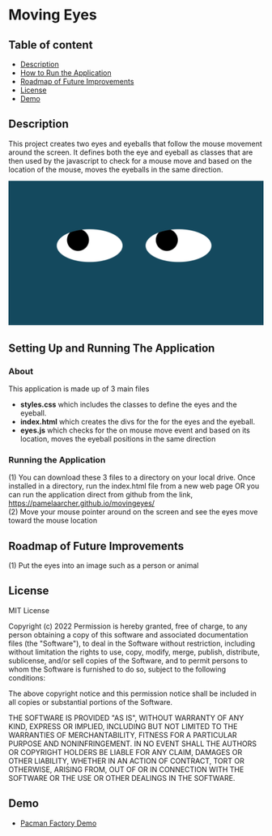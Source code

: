 # Moving Eyes

## Table of content

- [Description](#description)
- [How to Run the Application](#howtorun)
- [Roadmap of Future Improvements](#roadmap)
- [License](#license)
- [Demo](#demo)

## Description
This project creates two eyes and eyeballs that follow the mouse movement around the screen.  It defines both the eye and eyeball as classes that are then used by the javascript to check for a mouse move and based on the location of the mouse, moves the eyeballs in the same direction.

<img src="./images/RovingEyes.png">

## Setting Up and Running The Application

### About
This application is made up of 3 main files
  - <b>styles.css</b> which includes the classes to define the eyes and the eyeball.
  - <b>index.html</b> which creates the divs for the for the eyes and the eyeball.  
  - <b>eyes.js</b> which checks for the on mouse move event and based on its location,  moves the eyeball positions in the same direction

### Running the Application
 (1) You can download these 3 files to a directory on your local drive.  Once installed in a directory, run the index.html file from a new web page OR you can run the application direct from github from the link, https://pamelaarcher.github.io/movingeyes/  <br />
 (2) Move your mouse pointer around on the screen and see the eyes move toward the mouse location
 
## Roadmap of Future Improvements
 (1) Put the eyes into an image such as a person or animal

## License

MIT License

Copyright (c) 2022
Permission is hereby granted, free of charge, to any person obtaining a copy of this software and associated documentation files (the "Software"), to deal in the Software without restriction, including without limitation the rights to use, copy, modify, merge, publish, distribute, sublicense, and/or sell copies of the Software, and to permit persons to whom the Software is furnished to do so, subject to the following conditions:

The above copyright notice and this permission notice shall be included in all copies or substantial portions of the Software.

THE SOFTWARE IS PROVIDED "AS IS", WITHOUT WARRANTY OF ANY KIND, EXPRESS OR IMPLIED, INCLUDING BUT NOT LIMITED TO THE WARRANTIES OF MERCHANTABILITY, FITNESS FOR A PARTICULAR PURPOSE AND NONINFRINGEMENT. IN NO EVENT SHALL THE AUTHORS OR COPYRIGHT HOLDERS BE LIABLE FOR ANY CLAIM, DAMAGES OR OTHER LIABILITY, WHETHER IN AN ACTION OF CONTRACT, TORT OR OTHERWISE, ARISING FROM, OUT OF OR IN CONNECTION WITH THE SOFTWARE OR THE USE OR OTHER DEALINGS IN THE SOFTWARE.


## Demo

* [Pacman Factory Demo](https://pamelaarcher.github.io/addpacmen)
